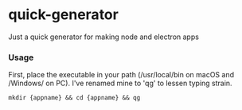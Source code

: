 # quick-generator
Just a quick generator for making node and electron apps

### Usage
First, place the executable in your path (/usr/local/bin on macOS and /Windows/ on PC).
I've renamed mine to 'qg' to lessen typing strain.

`mkdir {appname} && cd {appname} && qg`